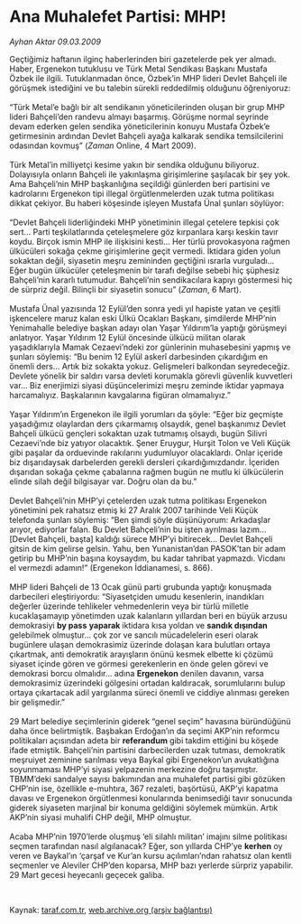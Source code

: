 # Ana Muhalefet Partisi: MHP!

*Ayhan Aktar 09.03.2009*

<div class="taraf_structure_2col_1zq">
<div class="margen_n">



 <p>Geçtiğimiz haftanın ilginç haberlerinden biri gazetelerde pek yer almadı. Haber, Ergenekon tutuklusu ve Türk Metal Sendikası Başkanı Mustafa Özbek ile ilgili. Tutuklanmadan önce, Özbek’in MHP lideri Devlet Bahçeli ile görüşmek istediğini ve bu talebin sürekli reddedilmiş olduğunu öğreniyoruz: <br/><br/>“Türk Metal’e bağlı bir alt sendikanın yöneticilerinden oluşan bir grup MHP lideri Bahçeli’den randevu almayı başarmış. Görüşme normal seyrinde devam ederken gelen sendika yöneticilerinin konuyu Mustafa Özbek’e getirmesinin ardından Devlet Bahçeli ayağa kalkarak sendika temsilcilerini odasından kovmuş” (<i>Zaman</i> Online, 4 Mart 2009). <br/><br/>Türk Metal’in milliyetçi kesime yakın bir sendika olduğunu biliyoruz. Dolayısıyla onların Bahçeli ile yakınlaşma girişimlerine şaşılacak bir şey yok. Ama Bahçeli’nin MHP başkanlığına seçildiği günlerden beri partisini ve kadrolarını Ergenekon tipi illegal örgütlenmelerden uzak tutma politikası dikkat çekiyor. Bu haberi köşesinde işleyen Mustafa Ünal şunları söylüyor: <br/><br/>“Devlet Bahçeli liderliğindeki MHP yönetiminin illegal çetelere tepkisi çok sert... Parti teşkilatlarında çeteleşmelere göz kırpanlara karşı keskin tavır koydu. Birçok ismin MHP ile ilişkisini kesti... Her türlü provokasyona rağmen ülkücüleri sokağa çekme girişimlerine geçit vermedi. İktidara giden yolun sokaktan değil, siyasetin meşru zemininden geçtiğini ısrarla vurguladı... Eğer bugün ülkücüler çeteleşmenin bir tarafı değilse sebebi hiç şüphesiz Bahçeli’nin kararlı tutumudur. Bahçeli’nin sendikacılara kapıyı göstermesi hiç de sürpriz değil. Bilinçli bir siyasetin sonucu” (<i>Zaman</i>, 6 Mart). <br/><br/>Mustafa Ünal yazısında 12 Eylül’den sonra yedi yıl hapiste yatan ve çeşitli işkencelere maruz kalan eski Ülkü Ocakları Başkanı, şimdilerde MHP’nin Yenimahalle belediye başkan adayı olan Yaşar Yıldırım’la yaptığı görüşmeyi anlatıyor. Yaşar Yıldırım 12 Eylül öncesinde ülkücü militan olarak yaşadıklarıyla Mamak Cezaevi’ndeki zor günlerinin muhasebesini yapmış ve şunları söylemiş: “Bu benim 12 Eylül askerî darbesinden çıkardığım en önemli ders... Artık biz sokakta yokuz. Gelişmeleri balkondan seyredeceğiz. Devlete yönelik bir saldırı varsa devleti korumakla görevli güvenlik kuvvetleri var... Biz enerjimizi siyasi düşüncelerimizi meşru zeminde iktidar yapmaya harcamalıyız. Başkalarının kavgalarına figüran olmamalıyız.” <br/><br/>Yaşar Yıldırım’ın Ergenekon ile ilgili yorumları da şöyle: “Eğer biz geçmişte yaşadığımız olaylardan ders çıkarmamış olsaydık, genel başkanımız Devlet Bahçeli ülkücü gençleri sokaktan uzak tutmamış olsaydı, bugün Silivri Cezaevi’nde biz yatıyor olacaktık. Şener Eruygur, Hurşit Tolon ve Veli Küçük gibi paşalar da orduevinde rakılarını yudumluyor olacaklardı. Onlar içeride biz dışarıdaysak darbelerden gerekli dersleri çıkardığımızdandır. İçeriden dışarıdan sokağa çekme çabalarına rağmen bugün ne mutlu ki ülkücülerin elinde silah değil bilgisayar var. Doğru olan da bu.” <br/><br/>Devlet Bahçeli’nin MHP’yi çetelerden uzak tutma politikası Ergenekon yönetimini pek rahatsız etmiş ki 27 Aralık 2007 tarihinde Veli Küçük telefonda şunları söylemiş: “Ben şimdi şöyle düşünüyorum: Arkadaşlar arıyor, ediyorlar falan. Bu Devlet Bahçeli’nin bu işten ayrılması lazım... [Devlet Bahçeli, başta] kaldığı sürece MHP’yi bitirecek... Devlet Bahçeli gitsin de kim gelirse gelsin. Yahu, ben Yunanistan’dan PASOK’tan bir adam getirip bu MHP’nin başına koysaydım, bu kadar tahribat yapmazdı. Vicdanı el vermezdi adamın!” (Ergenekon İddianamesi, s. 866). <br/><br/>MHP lideri Bahçeli de 13 Ocak günü parti grubunda yaptığı konuşmada darbecileri eleştiriyordu: “Siyasetçiden umudu kesenlerin, inandıkları değerler üzerinde tehlikeler vehmedenlerin veya bir türlü milletle kucaklaşamayıp yönetimden uzak kalanların yıllardan beri en büyük arzusu demokrasiyi <b>by pass</b> <b>yaparak </b>iktidara kısa yoldan ve <b>sandık dışından</b> gelebilmek olmuştur... çok zor ve sancılı mücadelelerin eseri olarak bugünlere ulaşan demokrasimiz üzerinde dolaşan kara bulutları ortaya çıkartmak, anti demokratik arayışların önünü kesmek elbette ki çözümü siyaset içinde gören ve görmesi gerekenlerin en önde gelen görevi ve demokrasi borcu olmalıdır... adına <b>Ergenekon</b> denilen davanın, varsa demokrasimiz üzerindeki gölgesini ortadan kaldıracak, sorumlularını bulup ortaya çıkartacak adil yargılanma süreci önemli ve ciddiye alınması gereken bir gelişmedir.” <br/><br/>29 Mart belediye seçimlerinin giderek “genel seçim” havasına büründüğünü daha önce belirtmiştik. Başbakan Erdoğan’ın da seçimi AKP’nin reformcu politikaları açısından adeta bir <b>referandum</b> gibi takdim ettiğini bu köşede ifade etmiştik. Bahçeli’nin partisini darbecilerden uzak tutması, demokratik meşruiyet zeminine sarılması veya Baykal gibi Ergenekon’un avukatlığına soyunmaması MHP’yi siyasi yelpazenin merkezine doğru taşımıştır. TBMM’deki sandalye sayısı bakımından ana muhalefet partisi gibi gözüken CHP’nin ise, özellikle e-muhtıra, 367 rezaleti, başörtüsü, AKP’yi kapatma davası ve Ergenekon örgütlenmesi konularında benimsediği tavır sonucunda giderek siyaseten marjinal bir konuma geldiğini söylemek mümkün. Artık AKP’nin siyasi muhalifi CHP değil, MHP olmuştur. <br/><br/>Acaba MHP’nin 1970’lerde oluşmuş ‘eli silahlı militan’ imajını silme politikası seçmen tarafından nasıl algılanacak? Eğer, son yıllarda CHP’ye <b>kerhen</b> oy veren ve Baykal’ın ‘çarşaf ve Kur’an kursu açılımları’ndan rahatsız olan kentli seçmenler ve Aleviler CHP’den koparsa, MHP bazı yerlerde sürpriz yapabilir. 29 Mart gecesi heyecanlı geçecek galiba.</p>

<br/>


<div id="taraf_not">
</div>

</div>


</div>

Kaynak: [taraf.com.tr](http://www.taraf.com.tr:80/makale/4398.htm), [web.archive.org (arşiv bağlantısı)](http://web.archive.org/web/20090524024358/http://www.taraf.com.tr:80/makale/4398.htm)
